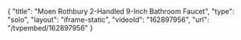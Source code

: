 {
    "title": "Moen Rothbury 2-Handled 9-Inch Bathroom Faucet",
    "type": "solo",
    "layout": "iframe-static",
    "videoId": "162897956",
    "url": "\/tvpembed\/162897956"
}